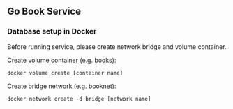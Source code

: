 ## Go Book Service

### Database setup in Docker

Before running service, please create network bridge and volume container.

Create volume container (e.g. books):

```
docker volume create [container name]
```

Create bridge network (e.g. booknet):

```
docker network create -d bridge [network name]
```
